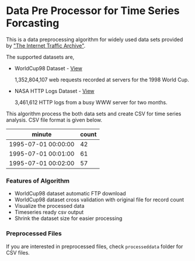 # Data Pre Processor for Time Series Forcasting

This is a data preprocessing algorithm for widely used data sets provided by ["The Internet Traffic Archive"](https://ita.ee.lbl.gov).

The supported datasets are,
- WorldCup98 Dataset - [View](https://ita.ee.lbl.gov/html/contrib/WorldCup.html)

  1,352,804,107 web requests recorded at servers for the 1998 World Cup.
- NASA HTTP Logs Dataset - [View](https://ita.ee.lbl.gov/html/contrib/NASA-HTTP.html)

  3,461,612  HTTP logs from a busy WWW server for two months.

This algorithm process the both data sets and create CSV for time series analysis. CSV file format is given below.

| minute | count |
|--------|-------|
|1995-07-01 00:00:00| 42    |
|1995-07-01 00:01:00| 61    |
|1995-07-01 00:02:00| 57    |

### Features of Algorithm

- WorldCup98 dataset automatic FTP download
- WorldCup98 dataset cross validation with original file for record count
- Visualize the processed data
- Timeseries ready csv output
- Shrink the dataset size for easier processing

### Preprocessed Files

If you are interested in preprocessed files, check `processeddata` folder for CSV files.
